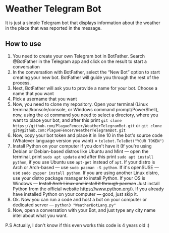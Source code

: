 # Weather Telegram Bot
It is just a simple Telegram bot that displays information about the weather in the place that was reported in the message. 

## How to use
1. You need to create your own Telegram bot in BotFather. Search @BotFather in the Telegram app and click on the result to start a conversation
2. In the conversation with BotFather, select the “New Bot” option to start creating your new bot. BotFather will guide you through the rest of the process.
3. Next, BotFather will ask you to provide a name for your bot. Choose a name that you want
4. Pick a username that you want
5. Now, you need to clone my repository. Open your terminal (Linux terminal/konsole/console, or Windows command prompt/PowerShell), now, using the `cd` command you need to select a directory, where you want to place your bot, and after this print `git clone https://github.com/PlagueFencer/WeatherTelegramBot.git` or `git clone git@github.com:PlagueFencer/WeatherTelegramBot.git`
6. Now, copy your bot token and place it in line 10 in the bot's source code (Whatever language version you want) = `telebot.TeleBot("YOUR TOKEN")`
7. Install Python on your computer if you don't have it (If you're using Debian or Debian-based distros like Ubuntu and Mint — open the terminal, print `sudo apt update` and after this print `sudo apt install python`, if you use Ubuntu use `apt-get` instead of `apt`. If your distro is Arch or Arch-based — use `sudo pacman -S python`. If it's openSUSE — use `sudo zypper install python`. If you are using another Linux distro, use your distro package manager to install Python. If your OS is Windows — ~~Install Arch Linux and install it through pacman~~ Just install Python from the official website https://www.python.org/). If you already have installed Python on your computer — good, just skip it.
8. Ok. Now you can run a code and host a bot on your computer or dedicated server — `python3 "WeatherBotLang.py"`
9. Now, open a conversation with your Bot, and just type any city name intel about what you want. 

P.S
Actually, I don't know if this even works this code is 4 years old :) 
